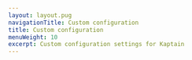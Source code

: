 ```yaml
---
layout: layout.pug
navigationTitle: Custom configuration
title: Custom configuration
menuWeight: 10
excerpt: Custom configuration settings for Kaptain
---
```

